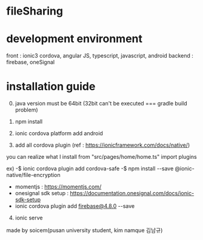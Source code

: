 # fileSharing

# development environment 
front : ionic3 cordova, angular JS, typescript, javascript, android
backend : firebase, oneSignal

# installation guide

0. java version must be 64bit (32bit can't be executed === gradle build problem)

1. npm install
2. ionic cordova platform add android
3. add all cordova plugin (ref : https://ionicframework.com/docs/native/)

you can realize what I install from "src/pages/home/home.ts" import plugins

ex)
-$ ionic cordova plugin add cordova-safe
-$ npm install --save @ionic-native/file-encryption

+ momentjs : https://momentjs.com/
+ onesignal sdk setup : https://documentation.onesignal.com/docs/ionic-sdk-setup
+ ionic cordova plugin add firebase@4.8.0 --save

4. ionic serve

made by soicem(pusan university student, kim namque 김남규)
